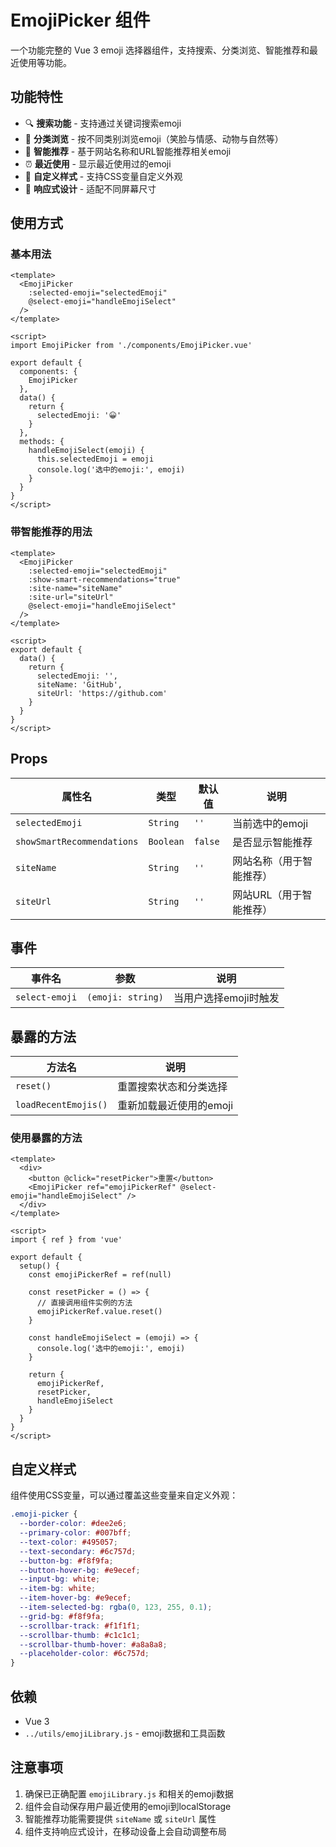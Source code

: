 # EmojiPicker 组件

一个功能完整的 Vue 3 emoji 选择器组件，支持搜索、分类浏览、智能推荐和最近使用等功能。

## 功能特性

- 🔍 **搜索功能** - 支持通过关键词搜索emoji
- 📂 **分类浏览** - 按不同类别浏览emoji（笑脸与情感、动物与自然等）
- 🧠 **智能推荐** - 基于网站名称和URL智能推荐相关emoji
- ⏰ **最近使用** - 显示最近使用过的emoji
- 🎨 **自定义样式** - 支持CSS变量自定义外观
- 📱 **响应式设计** - 适配不同屏幕尺寸

## 使用方式

### 基本用法

```vue
<template>
  <EmojiPicker 
    :selected-emoji="selectedEmoji"
    @select-emoji="handleEmojiSelect"
  />
</template>

<script>
import EmojiPicker from './components/EmojiPicker.vue'

export default {
  components: {
    EmojiPicker
  },
  data() {
    return {
      selectedEmoji: '😀'
    }
  },
  methods: {
    handleEmojiSelect(emoji) {
      this.selectedEmoji = emoji
      console.log('选中的emoji:', emoji)
    }
  }
}
</script>
```

### 带智能推荐的用法

```vue
<template>
  <EmojiPicker 
    :selected-emoji="selectedEmoji"
    :show-smart-recommendations="true"
    :site-name="siteName"
    :site-url="siteUrl"
    @select-emoji="handleEmojiSelect"
  />
</template>

<script>
export default {
  data() {
    return {
      selectedEmoji: '',
      siteName: 'GitHub',
      siteUrl: 'https://github.com'
    }
  }
}
</script>
```

## Props

| 属性名 | 类型 | 默认值 | 说明 |
|--------|------|--------|------|
| `selectedEmoji` | `String` | `''` | 当前选中的emoji |
| `showSmartRecommendations` | `Boolean` | `false` | 是否显示智能推荐 |
| `siteName` | `String` | `''` | 网站名称（用于智能推荐） |
| `siteUrl` | `String` | `''` | 网站URL（用于智能推荐） |

## 事件

| 事件名 | 参数 | 说明 |
|--------|------|------|
| `select-emoji` | `(emoji: string)` | 当用户选择emoji时触发 |

## 暴露的方法

| 方法名 | 说明 |
|--------|------|
| `reset()` | 重置搜索状态和分类选择 |
| `loadRecentEmojis()` | 重新加载最近使用的emoji |

### 使用暴露的方法

```vue
<template>
  <div>
    <button @click="resetPicker">重置</button>
    <EmojiPicker ref="emojiPickerRef" @select-emoji="handleEmojiSelect" />
  </div>
</template>

<script>
import { ref } from 'vue'

export default {
  setup() {
    const emojiPickerRef = ref(null)
    
    const resetPicker = () => {
      // 直接调用组件实例的方法
      emojiPickerRef.value.reset()
    }
    
    const handleEmojiSelect = (emoji) => {
      console.log('选中的emoji:', emoji)
    }
    
    return {
      emojiPickerRef,
      resetPicker,
      handleEmojiSelect
    }
  }
}
</script>
```

## 自定义样式

组件使用CSS变量，可以通过覆盖这些变量来自定义外观：

```css
.emoji-picker {
  --border-color: #dee2e6;
  --primary-color: #007bff;
  --text-color: #495057;
  --text-secondary: #6c757d;
  --button-bg: #f8f9fa;
  --button-hover-bg: #e9ecef;
  --input-bg: white;
  --item-bg: white;
  --item-hover-bg: #e9ecef;
  --item-selected-bg: rgba(0, 123, 255, 0.1);
  --grid-bg: #f8f9fa;
  --scrollbar-track: #f1f1f1;
  --scrollbar-thumb: #c1c1c1;
  --scrollbar-thumb-hover: #a8a8a8;
  --placeholder-color: #6c757d;
}
```

## 依赖

- Vue 3
- `../utils/emojiLibrary.js` - emoji数据和工具函数

## 注意事项

1. 确保已正确配置 `emojiLibrary.js` 和相关的emoji数据
2. 组件会自动保存用户最近使用的emoji到localStorage
3. 智能推荐功能需要提供 `siteName` 或 `siteUrl` 属性
4. 组件支持响应式设计，在移动设备上会自动调整布局
